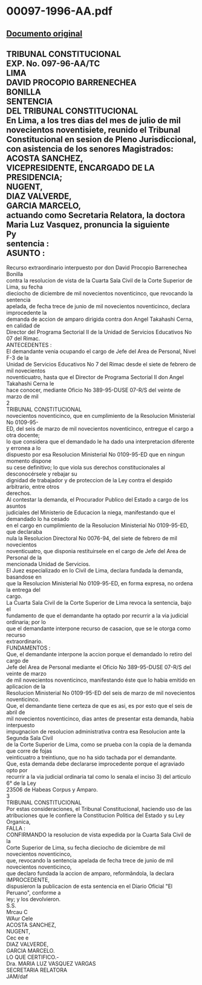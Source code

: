 
00097-1996-AA.pdf
=================
  
[Documento original](https://tc.gob.pe/jurisprudencia/1997/00097-1996-AA.pdf)  
---  
TRIBUNAL CONSTITUCIONAL  
EXP. No. 097-96-AA/TC  
LIMA  
DAVID PROCOPIO BARRENECHEA  
BONILLA  
SENTENCIA  
DEL TRIBUNAL CONSTITUCIONAL  
En Lima, a los tres dias del mes de julio de mil novecientos noventisiete, reunido el Tribunal  
Constitucional en sesion de Pleno Jurisdiccional, con asistencia de los senores Magistrados:  
ACOSTA SANCHEZ,  
VICEPRESIDENTE, ENCARGADO DE LA PRESIDENCIA;  
NUGENT,  
DIAZ VALVERDE,  
GARCIA MARCELO,  
actuando como Secretaria Relatora, la doctora Maria Luz Vasquez, pronuncia la siguiente  
Py  
sentencia :  
ASUNTO :  
-  
Recurso extraordinario interpuesto por don David Procopio Barrenechea Bonilla  
contra la resolucion de vista de la Cuarta Sala Civil de la Corte Superior de Lima, su fecha  
dieciocho de diciembre de mil novecientos noventicinco, que revocando la sentencia  
apelada, de fecha trece de junio de mil novecientos noventicinco, declara improcedente la  
demanda de accion de amparo dirigida contra don Angel Takahashi Cerna, en calidad de  
Director del Programa Sectorial II de la Unidad de Servicios Educativos No 07 del Rimac.  
ANTECEDENTES :  
El demandante venia ocupando el cargo de Jefe del Area de Personal, Nivel F-3 de la  
Unidad de Servicios Educativos No 7 del Rimac desde el siete de febrero de mil novecientos  
noventicuatro, hasta que el Director de Programa Sectorial II don Angel Takahashi Cerna le  
hace conocer, mediante Oficio No 389-95-DUSE 07-R/S del veinte de marzo de mil  
2  
TRIBUNAL CONSTITUCIONAL  
novecientos noventicinco, que en cumplimiento de la Resolucion Ministerial No 0109-95-  
ED, del seis de marzo de mil novecientos noventicinco, entregue el cargo a otra docente;  
lo que considera que el demandado le ha dado una interpretacion diferente y erronea a lo  
dispuesto por esa Resolucion Ministerial No 0109-95-ED que en ningun momento dispone  
su cese definitivo; lo que viola sus derechos constitucionales al desconocérsele y rebajar su  
dignidad de trabajador y de proteccion de la Ley contra el despido arbitrario, entre otros  
derechos.  
Al contestar la demanda, el Procurador Publico del Estado a cargo de los asuntos  
judiciales del Ministerio de Educacion la niega, manifestando que el demandado lo ha cesado  
en el cargo en cumplimiento de la Resolucion Ministerial No 0109-95-ED, que declaraba  
nula la Resolucion Directoral No 0076-94, del siete de febrero de mil novecientos  
noventicuatro, que disponia restituirsele en el cargo de Jefe del Area de Personal de la  
mencionada Unidad de Servicios.  
El Juez especializado en lo Civil de Lima, declara fundada la demanda, basandose en  
que la Resolucion Ministerial No 0109-95-ED, en forma expresa, no ordena la entrega del  
cargo.  
La Cuarta Sala Civil de la Corte Superior de Lima revoca la sentencia, bajo el  
fundamento de que el demandante ha optado por recurrir a la via judicial ordinaria; por lo  
que el demandante interpone recurso de casacion, que se le otorga como recurso  
extraordinario.  
FUNDAMENTOS :  
Que, el demandante interpone la accion porque el demandado lo retiro del cargo de  
Jefe del Area de Personal mediante el Oficio No 389-95-DUSE 07-R/S del veinte de marzo  
de mil novecientos noventicinco, manifestando éste que lo habia emitido en aplicacion de la  
Resolucion Ministerial No 0109-95-ED del seis de marzo de mil novecientos noventicinco.  
Que, el demandante tiene certeza de que es asi, es por esto que el seis de abril de  
mil novecientos noventicinco, dias antes de presentar esta demanda, habia interpuesto  
impugnacion de resolucion administrativa contra esa Resolucion ante la Segunda Sala Civil  
de la Corte Superior de Lima, como se prueba con la copia de la demanda que corre de fojas  
veinticuatro a treintiuno, que no ha sido tachada por el demandante.  
Que, esta demanda debe declararse improcedente porque el agraviado opto por  
recurrir a la via judicial ordinaria tal como lo senala el inciso 3) del articulo 6° de la Ley  
23506 de Habeas Corpus y Amparo.  
3  
TRIBUNAL CONSTITUCIONAL  
Por estas consideraciones, el Tribunal Constitucional, haciendo uso de las  
atribuciones que le confiere la Constitucion Politica del Estado y su Ley Organica,  
FALLA :  
CONFIRMANDO la resolucion de vista expedida por la Cuarta Sala Civil de la  
Corte Superior de Lima, su fecha dieciocho de diciembre de mil novecientos noventicinco,  
que, revocando la sentencia apelada de fecha trece de junio de mil novecientos noventicinco,  
que declaro fundada la accion de amparo, reformândola, la declara IMPROCEDENTE,  
dispusieron la publicacion de esta sentencia en el Diario Oficial "El Peruano", conforme a  
ley; y los devolvieron.  
S.S.  
Mrcau C  
WAur Cele  
ACOSTA SANCHEZ,  
NUGENT,  
Cec ee e  
DIAZ VALVERDE,  
GARCIA MARCELO.  
LO QUE CERTIFICO.-  
Dra. MARIA LUZ VASQUEZ VARGAS  
SECRETARIA RELATORA  
JAM/daf